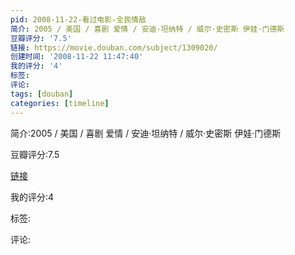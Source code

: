 ```yaml
---
pid: 2008-11-22-看过电影-全民情敌
简介: 2005 / 美国 / 喜剧 爱情 / 安迪·坦纳特 / 威尔·史密斯 伊娃·门德斯
豆瓣评分: '7.5'
链接: https://movie.douban.com/subject/1309020/
创建时间: '2008-11-22 11:47:40'
我的评分: '4'
标签:
评论:
tags: [douban]
categories: [timeline]
---
```

简介:2005 / 美国 / 喜剧 爱情 / 安迪·坦纳特 / 威尔·史密斯 伊娃·门德斯

豆瓣评分:7.5

[链接](https://movie.douban.com/subject/1309020/)

我的评分:4

标签:

评论:

